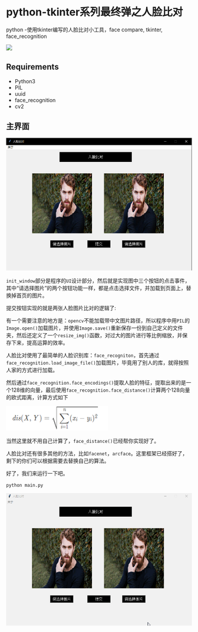 # python-tkinter系列最终弹之人脸比对

python -使用tkinter编写的人脸比对小工具，face compare, tkinter, face_recognition

 ![](https://camo.githubusercontent.com/473e0dfeec8432270e763c01c4958bb0fd5ef7a46440b83a899cff5e28817878/68747470733a2f2f696d672e736869656c64732e696f2f62616467652f48756d792d41492d627269676874677265656e)



## Requirements

* Python3
* PIL
* uuid
* face_recognition
* cv2



## 主界面

![](./images/UI.png)



`init_window`部分是程序的`UI`设计部分，然后就是实现图中三个按钮的点击事件，其中“请选择图片”的两个按钮功能一样，都是点击选择文件，并加载到页面上，替换掉首页的图片。

提交按钮实现的就是两张人脸图片比对的逻辑了:

有一个需要注意的地方是：`opencv`不能加载带中文图片路径，所以程序中用`PIL`的`Image.open()`加载图片，并使用`Image.save()`重新保存一份到自己定义的文件夹，然后还定义了一个`resize_img()`函数，对过大的图片进行等比例缩放，并保存下来，提高运算的效率。

人脸比对使用了最简单的人脸识别库：`face_recogniton`，首先通过`face_recognition.load_image_file()`加载图片，毕竟用了别人的库，就得按照人家的方式进行加载。

然后通过`face_recognition.face_encodings()`提取人脸的特征，提取出来的是一个128维的向量，最后使用`face_recognition.face_distance()`计算两个128向量的欧式距离，计算方式如下

![](./images/ou.png)

当然这里就不用自己计算了，`face_distance()`已经帮你实现好了。

人脸比对还有很多其他的方法，比如`facenet`，`arcface`。这里框架已经搭好了，剩下的你们可以根据需要去替换自己的算法。

好了，我们来运行一下吧。

```
python main.py
```

![](./images/result.gif)

